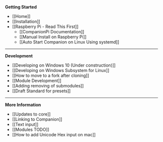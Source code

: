 **Getting Started**
* [[Home]]
* [[Installation]]
* [[Raspberry Pi - Read This First]]
  * [[CompanionPi Documentation]]
  * [[Manual Install on Raspberry Pi]]
  * [[Auto Start Companion on Linux Using systemd]]

---

**Development**
* [[Developing on Windows 10 (Under construction)]]
* [[Developing on Windows Subsystem for Linux]]
* [[How to move to a fork after cloning]]
* [[Module Development]]
* [[Adding removing of submodules]]
* [[Draft Standard for presets]]

---

**More Information**
* [[Updates to core]]
* [[Linking to Companion]]
* [[Text input]]
* [[Modules TODO]]
* [[How to add Unicode Hex input on mac]]